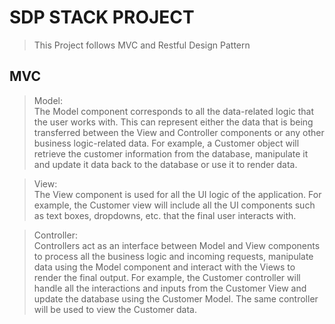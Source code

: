 # SDP STACK PROJECT
>This Project follows MVC and Restful Design Pattern
## MVC
>Model:<br>
The Model component corresponds to all the data-related logic that the user works with. This can represent either the data that is being transferred between the View and Controller components or any other business logic-related data. For example, a Customer object will retrieve the customer information from the database, manipulate it and update it data back to the database or use it to render data.

>View:<br>
The View component is used for all the UI logic of the application. For example, the Customer view will include all the UI components such as text boxes, dropdowns, etc. that the final user interacts with.

>Controller:<br>
Controllers act as an interface between Model and View components to process all the business logic and incoming requests, manipulate data using the Model component and interact with the Views to render the final output. For example, the Customer controller will handle all the interactions and inputs from the Customer View and update the database using the Customer Model. The same controller will be used to view the Customer data.